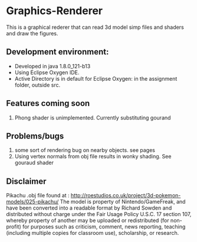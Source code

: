 # Graphics-Renderer
This is a graphical rederer that can read 3d model simp files and shaders and draw the figures. 
## Development environment:
- Developed in java 1.8.0_121-b13
- Using Eclipse Oxygen IDE. 
- Active Directory is in default for Eclipse Oxygen: in the assignment folder, outside src.
## Features coming soon
1) Phong shader is unimplemented. Currently substituting gourand 

## Problems/bugs
1) some sort of rendering bug on nearby objects. see pages
2) Using vertex normals from obj file results in wonky shading. See gouraud shader

## Disclaimer
Pikachu .obj file found at : http://roestudios.co.uk/project/3d-pokemon-models/025-pikachu/
The model is property of Nintendo/GameFreak, 
and have been converted into a readable format by Richard Sowden and distributed without charge under 
the Fair Usage Policy U.S.C. 17 section 107, whereby property of another may be uploaded or redistributed 
(for non-profit) for purposes such as criticism, comment, news reporting, teaching 
(including multiple copies for classroom use), scholarship, or research.

